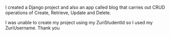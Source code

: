 
I created a Django project and also an app called blog that carries out CRUD operations of Create, Retrieve, Update and Delete.


I was unable to create my project using my ZuriStudentId so I used my ZuriUsername. Thank you 
